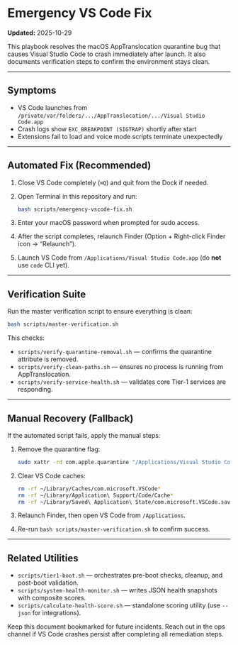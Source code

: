# Emergency VS Code Fix

**Updated:** 2025-10-29

This playbook resolves the macOS AppTranslocation quarantine bug that causes Visual Studio Code to crash immediately after launch. It also documents verification steps to confirm the environment stays clean.

---

## Symptoms

- VS Code launches from `/private/var/folders/.../AppTranslocation/.../Visual Studio Code.app`
- Crash logs show `EXC_BREAKPOINT (SIGTRAP)` shortly after start
- Extensions fail to load and voice mode scripts terminate unexpectedly

---

## Automated Fix (Recommended)

1. Close VS Code completely (`⌘Q`) and quit from the Dock if needed.
2. Open Terminal in this repository and run:

   ```bash
   bash scripts/emergency-vscode-fix.sh
   ```

3. Enter your macOS password when prompted for sudo access.
4. After the script completes, relaunch Finder (Option + Right-click Finder icon → “Relaunch”).
5. Launch VS Code from `/Applications/Visual Studio Code.app` (do **not** use `code` CLI yet).

---

## Verification Suite

Run the master verification script to ensure everything is clean:

```bash
bash scripts/master-verification.sh
```

This checks:

- `scripts/verify-quarantine-removal.sh` — confirms the quarantine attribute is removed.
- `scripts/verify-clean-paths.sh` — ensures no process is running from AppTranslocation.
- `scripts/verify-service-health.sh` — validates core Tier-1 services are responding.

---

## Manual Recovery (Fallback)

If the automated script fails, apply the manual steps:

1. Remove the quarantine flag:

   ```bash
   sudo xattr -rd com.apple.quarantine "/Applications/Visual Studio Code.app"
   ```

2. Clear VS Code caches:

   ```bash
   rm -rf ~/Library/Caches/com.microsoft.VSCode*
   rm -rf ~/Library/Application\ Support/Code/Cache*
   rm -rf ~/Library/Saved\ Application\ State/com.microsoft.VSCode.savedState
   ```

3. Relaunch Finder, then open VS Code from `/Applications`.
4. Re-run `bash scripts/master-verification.sh` to confirm success.

---

## Related Utilities

- `scripts/tier1-boot.sh` — orchestrates pre-boot checks, cleanup, and post-boot validation.
- `scripts/system-health-monitor.sh` — writes JSON health snapshots with composite scores.
- `scripts/calculate-health-score.sh` — standalone scoring utility (use `--json` for integrations).

Keep this document bookmarked for future incidents. Reach out in the ops channel if VS Code crashes persist after completing all remediation steps.
